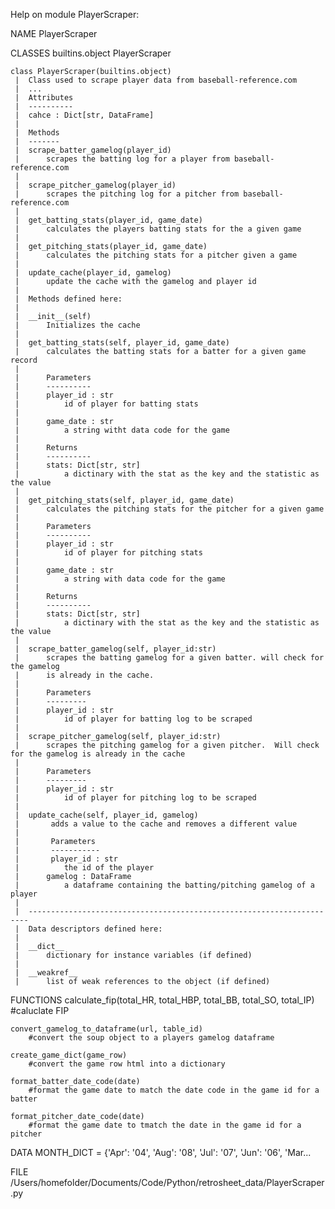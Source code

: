 Help on module PlayerScraper:

NAME
    PlayerScraper

CLASSES
    builtins.object
        PlayerScraper
    
    class PlayerScraper(builtins.object)
     |  Class used to scrape player data from baseball-reference.com
     |  ...
     |  Attributes
     |  ----------
     |  cahce : Dict[str, DataFrame]
     |  
     |  Methods
     |  -------
     |  scrape_batter_gamelog(player_id)
     |      scrapes the batting log for a player from baseball-reference.com
     |  
     |  scrape_pitcher_gamelog(player_id)
     |      scrapes the pitching log for a pitcher from baseball-reference.com
     |  
     |  get_batting_stats(player_id, game_date)
     |      calculates the players batting stats for the a given game
     |  
     |  get_pitching_stats(player_id, game_date)
     |      calculates the pitching stats for a pitcher given a game
     |  
     |  update_cache(player_id, gamelog)
     |      update the cache with the gamelog and player id
     |  
     |  Methods defined here:
     |  
     |  __init__(self)
     |      Initializes the cache
     |  
     |  get_batting_stats(self, player_id, game_date)
     |      calculates the batting stats for a batter for a given game record
     |      
     |      Parameters
     |      ----------
     |      player_id : str
     |          id of player for batting stats
     |      
     |      game_date : str
     |          a string witht data code for the game
     |      
     |      Returns
     |      ----------
     |      stats: Dict[str, str]
     |          a dictinary with the stat as the key and the statistic as the value
     |  
     |  get_pitching_stats(self, player_id, game_date)
     |      calculates the pitching stats for the pitcher for a given game
     |      
     |      Parameters
     |      ----------
     |      player_id : str
     |          id of player for pitching stats
     |      
     |      game_date : str
     |          a string with data code for the game
     |      
     |      Returns
     |      ----------
     |      stats: Dict[str, str]
     |          a dictinary with the stat as the key and the statistic as the value
     |  
     |  scrape_batter_gamelog(self, player_id:str)
     |      scrapes the batting gamelog for a given batter. will check for the gamelog
     |      is already in the cache.
     |      
     |      Parameters
     |      ---------
     |      player_id : str
     |          id of player for batting log to be scraped
     |  
     |  scrape_pitcher_gamelog(self, player_id:str)
     |      scrapes the pitching gamelog for a given pitcher.  Will check for the gamelog is already in the cache
     |      
     |      Parameters
     |      ---------
     |      player_id : str
     |          id of player for pitching log to be scraped
     |  
     |  update_cache(self, player_id, gamelog)
     |       adds a value to the cache and removes a different value
     |      
     |       Parameters
     |       -----------
     |       player_id : str
     |          the id of the player
     |      gamelog : DataFrame
     |          a dataframe containing the batting/pitching gamelog of a player
     |  
     |  ----------------------------------------------------------------------
     |  Data descriptors defined here:
     |  
     |  __dict__
     |      dictionary for instance variables (if defined)
     |  
     |  __weakref__
     |      list of weak references to the object (if defined)

FUNCTIONS
    calculate_fip(total_HR, total_HBP, total_BB, total_SO, total_IP)
        #caluclate FIP
    
    convert_gamelog_to_dataframe(url, table_id)
        #convert the soup object to a players gamelog dataframe
    
    create_game_dict(game_row)
        #convert the game row html into a dictionary
    
    format_batter_date_code(date)
        #format the game date to match the date code in the game id for a batter
    
    format_pitcher_date_code(date)
        #format the game date to tmatch the date in the game id for a pitcher

DATA
    MONTH_DICT = {'Apr': '04', 'Aug': '08', 'Jul': '07', 'Jun': '06', 'Mar...

FILE
    /Users/homefolder/Documents/Code/Python/retrosheet_data/PlayerScraper.py


